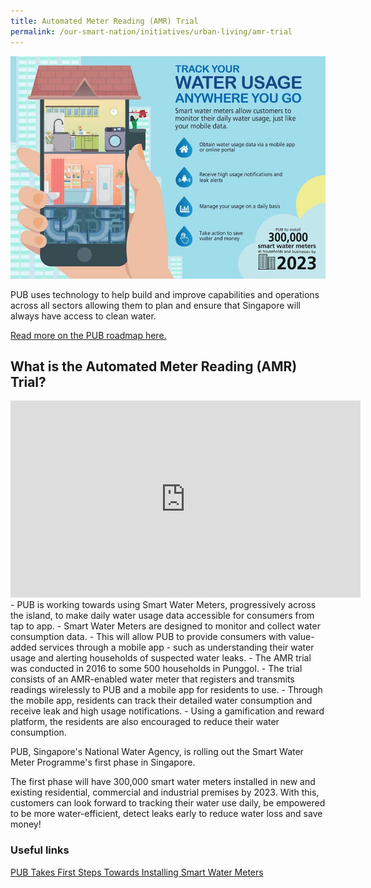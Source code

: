 ```yaml
---
title: Automated Meter Reading (AMR) Trial
permalink: /our-smart-nation/initiatives/urban-living/amr-trial
---
```


![Smart Water Meters infographics](/images/our-smart-nation/Initiatives/smart-water-meters.jpeg)

PUB uses technology to help build and improve capabilities and operations across all sectors allowing them to plan and ensure that Singapore will always have access to clean water.

<a href="https://www.pub.gov.sg/news/pressreleases/transformingpubintothesmartutilityofthefuture" target="_blank">Read more on the PUB roadmap here.</a>

## What is the Automated Meter Reading (AMR) Trial?

<iframe width="560" height="315" src="https://www.youtube.com/embed/Jfy-T0uggCg" frameborder="0" allow="accelerometer; autoplay; clipboard-write; encrypted-media; gyroscope; picture-in-picture" allowfullscreen></iframe>
<br>
-  PUB is working towards using Smart Water Meters, progressively across the island, to make daily water usage data accessible for consumers from tap to app.
- Smart Water Meters are designed to monitor and collect water consumption data. 
  - This will allow PUB to provide consumers with value-added services through a mobile app - such as understanding their water usage and alerting households of suspected water leaks.
- The AMR trial was conducted in 2016 to some 500 households in Punggol.
  - The trial consists of an AMR-enabled water meter that registers and transmits readings wirelessly to PUB and a mobile app for residents to use.
  - Through the mobile app, residents can track their detailed water consumption and receive leak and high usage notifications.
  - Using a gamification and reward platform, the residents are also encouraged to reduce their water consumption.

PUB, Singapore's National Water Agency, is rolling out the Smart Water Meter Programme's first phase in Singapore. 

The first phase will have 300,000 smart water meters installed in new and existing residential, commercial and industrial premises by 2023. With this, customers can look forward to tracking their water use daily, be empowered to be more water-efficient, detect leaks early to reduce water loss and save money! 

### Useful links
<a href="https://www.pub.gov.sg/news/pressreleases/PUBTakesFirstStepsTowardsInstallingSmartWaterMeters" target="blank">PUB Takes First Steps Towards Installing Smart Water Meters</a>
